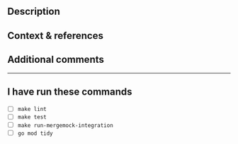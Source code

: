 ## Description


## Context & references


## Additional comments


---

## I have run these commands

* [ ] `make lint`
* [ ] `make test`
* [ ] `make run-mergemock-integration`
* [ ] `go mod tidy`
